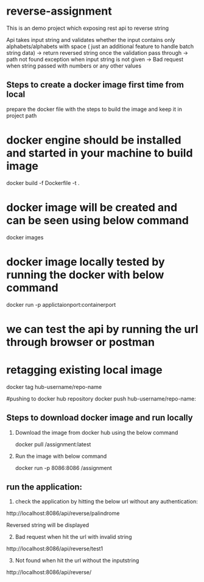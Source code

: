 # reverse-assignment
This is an demo project which exposing rest api to reverse string

Api takes input string and validates whether the input contains only alphabets/alphabets with space ( just an additional feature to handle batch string data)
    -> return reversed string once the validation pass through
    -> path not found exception when input string is not given
    -> Bad request when string passed with numbers or any other values 

## Steps to create a docker image first time from local

prepare the docker file with the steps to build the image and keep it in project path

# docker engine should be installed and started in your machine to build image

docker build -f Dockerfile -t <image-name> .

# docker image will be created and can be seen using below command

docker images

# docker image locally tested by running the docker with below command

docker run -p applictaionport:containerport <image-name>

# we can test the api by running the url through browser or postman
# retagging existing local image
docker tag <image-name> hub-username/repo-name

#pushing to docker hub repository
docker push hub-username/repo-name:<tag>

## Steps to download docker image and run locally
	
 1. Download the image from docker hub using the below command
 
	docker pull <hub-username>/assignment:latest
	
 2. Run the image with below command
    
    docker run -p 8086:8086 <hub-username>/assignment 	
	
 ## run the application:

1. check the application by hitting the below url without any authentication:

http://localhost:8086/api/reverse/palindrome

Reversed string will be displayed

2. Bad request when hit the url with invalid string

http://localhost:8086/api/reverse/test1

3. Not found when hit the url without the inputstring

http://localhost:8086/api/reverse/




